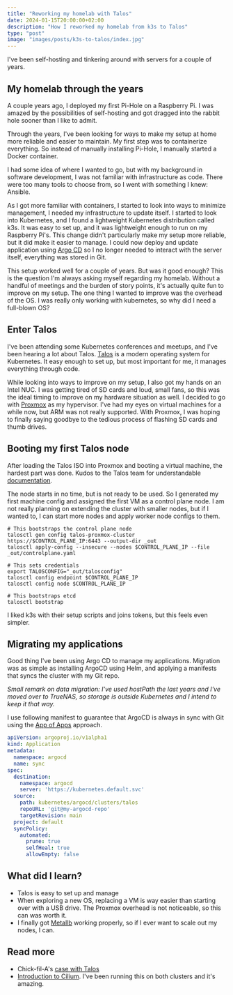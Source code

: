 ```yaml
---
title: "Reworking my homelab with Talos"
date: 2024-01-15T20:00:00+02:00
description: "How I reworked my homelab from k3s to Talos"
type: "post"
image: "images/posts/k3s-to-talos/index.jpg"
---
```


I've been self-hosting and tinkering around with servers for a couple of years.

## My homelab through the years

A couple years ago, I deployed my first Pi-Hole on a Raspberry Pi. I was amazed by the possibilities of self-hosting and
got dragged into the rabbit hole sooner than I like to admit.

Through the years, I've been looking for ways to make my setup at home more reliable and easier to maintain. My first
step was to containerize everything. So instead of manually installing Pi-Hole, I manually started a Docker container.

I had some idea of where I wanted to go, but with my background in software development, I was not familiar with
infrastructure as code. There were too many tools to choose from, so I went with something I knew: Ansible.

As I got more familiar with containers, I started to look into ways to minimize management, I needed my infrastructure
to update itself. I started to look into Kubernetes, and I found a lightweight Kubernetes distribution called k3s. It
was easy to set up, and it was lightweight enough to run on my Raspberry Pi's. This change didn't particularly make my
setup more reliable, but it did make it easier to manage. I could now deploy and update application
using [Argo CD](https://argoproj.github.io/cd/) so I no longer needed to interact with the server itself, everything
was stored in Git.

This setup worked well for a couple of years. But was it good enough? This is the question I'm always asking myself
regarding my homelab. Without a handful of meetings and the burden of story points, it's actually quite fun to improve
on my setup. The one thing I wanted to improve was the overhead of the OS. I was really only working with kubernetes,
so why did I need a full-blown OS?

## Enter Talos

I've been attending some Kubernetes conferences and meetups, and I've been hearing a lot about
Talos. [Talos](https://www.talos.dev/) is a modern operating system for Kubernetes. It easy enough to set up, but most
important for me, it manages everything through code.

While looking into ways to improve on my setup, I also got my hands on an Intel NUC. I was getting tired of SD cards
and loud, small fans, so this was the ideal timing to improve on my hardware situation as well. I decided to go with
[Proxmox](https://www.proxmox.com/en/) as my hypervisor. I've had my eyes on virtual machines for a while now, but
ARM was not really supported. With Proxmox, I was hoping to finally saying goodbye to the tedious process of flashing
SD cards and thumb drives.

## Booting my first Talos node

After loading the Talos ISO into Proxmox and booting a virtual machine, the hardest part was done. Kudos to the Talos
team for understandable [documentation](https://www.talos.dev/v1.6/talos-guides/install/virtualized-platforms/proxmox/).

The node starts in no time, but is not ready to be used. So I generated my first machine config and assigned the first
VM as a control plane node. I am not really planning on extending the cluster with smaller nodes, but if I wanted to,
I can start more nodes and apply worker node configs to them.

```shell
# This bootstraps the control plane node
talosctl gen config talos-proxmox-cluster https://$CONTROL_PLANE_IP:6443 --output-dir _out
talosctl apply-config --insecure --nodes $CONTROL_PLANE_IP --file _out/controlplane.yaml

# This sets credentials
export TALOSCONFIG="_out/talosconfig"
talosctl config endpoint $CONTROL_PLANE_IP
talosctl config node $CONTROL_PLANE_IP

# This bootstraps etcd
talosctl bootstrap
```

I liked k3s with their setup scripts and joins tokens, but this feels even simpler.

## Migrating my applications

Good thing I've been using Argo CD to manage my applications. Migration was as simple as installing ArgoCD using Helm,
and applying a manifests that syncs the cluster with my Git repo.

_Small remark on data migration: I've used hostPath the last years and I've moved over to TrueNAS, so storage is outside
Kubernetes and I intend to keep it that way._

I use following manifest to guarantee that ArgoCD is always in sync with Git using
the [App of Apps](https://argo-cd.readthedocs.io/en/stable/operator-manual/cluster-bootstrapping/) approach.

```yaml
apiVersion: argoproj.io/v1alpha1
kind: Application
metadata:
  namespace: argocd
  name: sync
spec:
  destination:
    namespace: argocd
    server: 'https://kubernetes.default.svc'
  source:
    path: kubernetes/argocd/clusters/talos
    repoURL: 'git@my-argocd-repo'
    targetRevision: main
  project: default
  syncPolicy:
    automated:
      prune: true
      selfHeal: true
      allowEmpty: false
```

## What did I learn?

- Talos is easy to set up and manage
- When exploring a new OS, replacing a VM is way easier than starting over with a USB drive. The Proxmox overhead is not
  noticeable, so this can was worth it.
- I finally got [Metallb](https://metallb.universe.tf/) working properly, so if I ever want to scale out my nodes, I
  can.

## Read more

- Chick-fil-A's [case with Talos](https://robkenis.github.io/edgecase-2023/wednesday/2-chick-fil-a/)
- [Introduction to Cilium](https://robkenis.github.io/edgecase-2023/thursday/6-cilium/). I've been running this on both
  clusters and it's amazing.